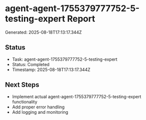 # agent-agent-1755379777752-5-testing-expert Report

Generated: 2025-08-18T17:13:17.344Z

## Status
- Task: agent-agent-1755379777752-5-testing-expert
- Status: Completed
- Timestamp: 2025-08-18T17:13:17.344Z

## Next Steps
- Implement actual agent-agent-1755379777752-5-testing-expert functionality
- Add proper error handling
- Add logging and monitoring

